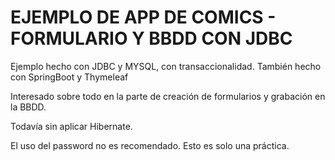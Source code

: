 # EJEMPLO DE APP DE COMICS - FORMULARIO Y BBDD CON JDBC
Ejemplo hecho con JDBC y MYSQL, con transaccionalidad.
También hecho con SpringBoot y Thymeleaf

Interesado sobre todo en la parte de creación de formularios y grabación en la BBDD.

Todavía sin aplicar Hibernate.

El uso del password no es recomendado. Esto es solo una práctica.